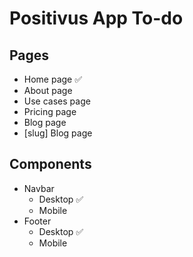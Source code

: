 # Positivus App To-do

## Pages
- Home page ✅
- About page
- Use cases page
- Pricing page
- Blog page
- [slug] Blog page

## Components
- Navbar
  - Desktop ✅
  - Mobile
- Footer
  - Desktop ✅
  - Mobile

